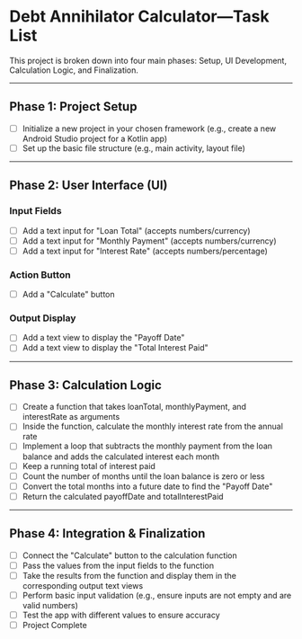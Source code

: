 # Debt Annihilator Calculator—Task List

This project is broken down into four main phases: Setup, UI Development, Calculation Logic, and Finalization.

---

## Phase 1: Project Setup

- [ ] Initialize a new project in your chosen framework (e.g., create a new Android Studio project for a Kotlin app)
- [ ] Set up the basic file structure (e.g., main activity, layout file)

---

## Phase 2: User Interface (UI)

### Input Fields
- [ ] Add a text input for "Loan Total" (accepts numbers/currency)
- [ ] Add a text input for "Monthly Payment" (accepts numbers/currency)
- [ ] Add a text input for "Interest Rate" (accepts numbers/percentage)

### Action Button
- [ ] Add a "Calculate" button

### Output Display
- [ ] Add a text view to display the "Payoff Date"
- [ ] Add a text view to display the "Total Interest Paid"

---

## Phase 3: Calculation Logic

- [ ] Create a function that takes loanTotal, monthlyPayment, and interestRate as arguments
- [ ] Inside the function, calculate the monthly interest rate from the annual rate
- [ ] Implement a loop that subtracts the monthly payment from the loan balance and adds the calculated interest each month
- [ ] Keep a running total of interest paid
- [ ] Count the number of months until the loan balance is zero or less
- [ ] Convert the total months into a future date to find the "Payoff Date"
- [ ] Return the calculated payoffDate and totalInterestPaid

---

## Phase 4: Integration & Finalization

- [ ] Connect the "Calculate" button to the calculation function
- [ ] Pass the values from the input fields to the function
- [ ] Take the results from the function and display them in the corresponding output text views
- [ ] Perform basic input validation (e.g., ensure inputs are not empty and are valid numbers)
- [ ] Test the app with different values to ensure accuracy
- [ ] Project Complete
